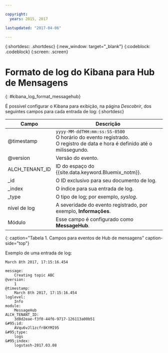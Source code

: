 ```yaml
---

copyright:
  years: 2015, 2017

lastupdated: "2017-04-06"

---
```



{:shortdesc: .shortdesc}
{:new_window: target="_blank"}
{:codeblock: .codeblock}
{:screen: .screen}


# Formato de log do Kibana para Hub de Mensagens
{: #kibana_log_format_messagehub}

É possível configurar o Kibana para exibição, na página *Descobrir*, dos seguintes campos para cada entrada de log:
{:shortdesc}

| Campo | Descrição |
|-------|-------------|
| @timestamp | `yyyy-MM-ddTHH:mm:ss:SS-0500`  <br> O horário do evento registrado. <br> O registro de data e hora é definido até o milissegundo. |
| @version | Versão do evento. |
| ALCH_TENANT_ID | ID do espaço do {{site.data.keyword.Bluemix_notm}}. |
| \_id | O ID exclusivo para seu documento de log. |
| \_index | O índice para sua entrada de log. |
| \_type | O tipo de log; por exemplo, *syslog*. |
| nível de log | A severidade do evento registrado, por exemplo, **Informações**. |
| Módulo | Esse campo é configurado como **MessageHub**. |
{: caption="Tabela 1. Campos para eventos de Hub de mensagens" caption-side="top"}

Exemplo de uma entrada de log:

```
March 8th 2017, 17:15:16.454	

message:
    Creating topic ABC
@version:
    1
@timestamp:
    March 8th 2017, 17:15:16.454
loglevel:
    Info
module:
    MessageHub
ALCH_TENANT_ID:
    3d8d2eae-f3f0-44f6-9717-126113a00b51
&#95;id:
    AVqu6vJl1zcfr8KYMI95
&#95;type:
    logs
&#95;index:
    logstash-2017.03.08
```
